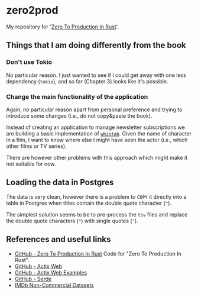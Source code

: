 # zero2prod
My repository for '[Zero To Production In Rust](https://www.zero2prod.com/)'.

## Things that I am doing differently from the book

### Don't use Tokio

No particular reason. I just wanted to see if I could get away with one less dependency (`tokio`), and so far (Chapter 3) looks like it's possible.

### Change the main functionality of the application

Again, no particular reason apart from personal preference and trying to introduce some changes (i.e., do not copy&paste the book).

Instead of creating an application to manage newsletter subscriptions we are building a basic implementation of [`whistab`](https://github.com/markgreene74/whistab). Given the name of character in a film, I want to know where else I might have seen the actor (i.e., which other films or TV series).

There are however other problems with this approach which might make it not suitable for now.

## Loading the data in Postgres

The data is very clean, however there is a problem to `COPY` it directly into a table in Postgres when titles contain the double quote character (`"`).

The simplest solution seems to be to pre-process the `tsv` files and replace the double quote characters (`"`) with single quotes (`'`).

## References and useful links

- [GitHub - Zero To Production In Rust](https://github.com/LukeMathWalker/zero-to-production) Code for "Zero To Production In Rust".
- [GitHub - Actix Web](https://github.com/actix/actix-web)
- [GitHub - Actix Web Examples](https://github.com/actix/examples)
- [GitHub - Serde](https://github.com/serde-rs/serde)
- [IMDb Non-Commercial Datasets](https://datasets.imdbws.com/)
